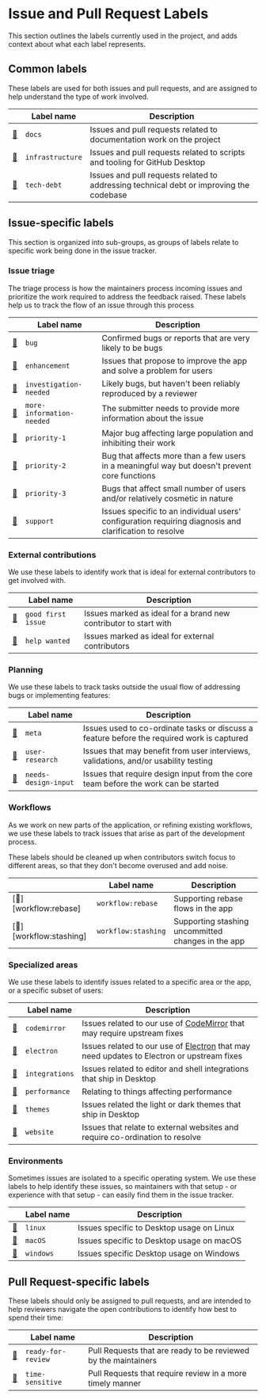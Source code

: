 # Issue and Pull Request Labels

This section outlines the labels currently used in the project, and adds context
about what each label represents.

## Common labels

These labels are used for both issues and pull requests, and are assigned to
help understand the type of work involved.

|                               | Label name       | Description |
| ----------------------------- | -----------------| ----------- |
| [:mag_right:][docs]           | `docs`           | Issues and pull requests related to documentation work on the project |
| [:mag_right:][infrastructure] | `infrastructure` | Issues and pull requests related to scripts and tooling for GitHub Desktop |
| [:mag_right:][tech-debt]      | `tech-debt`      | Issues and pull requests related to addressing technical debt or improving the codebase |

## Issue-specific labels

This section is organized into sub-groups, as groups of labels relate to
specific work being done in the issue tracker.

### Issue triage

The triage process is how the maintainers process incoming issues and prioritize
the work required to address the feedback raised. These labels help us to track
the flow of an issue through this process

|                                        | Label name                  | Description |
| -------------------------------------- | ----------------------------| ----------- |
| [:mag_right:][bug]                     | `bug`                     | Confirmed bugs or reports that are very likely to be bugs |
| [:mag_right:][enhancement]             | `enhancement`             | Issues that propose to improve the app and solve a problem for users |
| [:mag_right:][investigation-needed]    | `investigation-needed`    | Likely bugs, but haven't been reliably reproduced by a reviewer |
| [:mag_right:][more-information-needed] | `more-information-needed` | The submitter needs to provide more information about the issue |
| [:mag_right:][priority-1]              | `priority-1`              | Major bug affecting large population and inhibiting their work |
| [:mag_right:][priority-2]              | `priority-2`              | Bug that affects more than a few users in a meaningful way but doesn't prevent core functions |
| [:mag_right:][priority-3]              | `priority-3`              | Bugs that affect small number of users and/or relatively cosmetic in nature |
| [:mag_right:][support]                 | `support`                 | Issues specific to an individual users' configuration requiring diagnosis and clarification to resolve |

### External contributions

We use these labels to identify work that is ideal for external contributors to
get involved with.

|                                 | Label name         |  Description |
| ------------------------------- | ------------------ |  ----------- |
| [:mag_right:][good first issue] | `good first issue` | Issues marked as ideal for a brand new contributor to start with |
| [:mag_right:][help wanted]      | `help wanted`      | Issues marked as ideal for external contributors |

### Planning

We use these labels to track tasks outside the usual flow of addressing bugs or
implementing features:

|                                   | Label name           |  Description |
| --------------------------------- | -------------------- |  ----------- |
| [:mag_right:][meta]               | `meta`               | Issues used to co-ordinate tasks or discuss a feature before the required work is captured |
| [:mag_right:][user-research]      | `user-research`      | Issues that may benefit from user interviews, validations, and/or usability testing |
| [:mag_right:][needs-design-input] | `needs-design-input` | Issues that require design input from the core team before the work can be started |

### Workflows

As we work on new parts of the application, or refining existing workflows, we use
these labels to track issues that arise as part of the development process.

These labels should be cleaned up when contributors switch focus to different areas,
so that they don't become overused and add noise.

|                                  | Label name         |  Description |
| -------------------------------- | ------------------ |  ----------- |
| [:mag_right:][workflow:rebase]   | `workflow:rebase`  | Supporting rebase flows in the app |
| [:mag_right:][workflow:stashing] | `workflow:stashing`| Supporting stashing uncommitted changes in the app |

### Specialized areas

We use these labels to identify issues related to a specific area or the app,
or a specific subset of users:

|                             | Label name     | Description |
| --------------------------- | -------------- | ----------- |
| [:mag_right:][codemirror]   | `codemirror`   | Issues related to our use of [CodeMirror](https://codemirror.net/) that may require upstream fixes |
| [:mag_right:][electron]     | `electron`     | Issues related to our use of [Electron](https://electronjs.org) that may need updates to Electron or upstream fixes |
| [:mag_right:][integrations] | `integrations` | Issues related to editor and shell integrations that ship in Desktop |
| [:mag_right:][performance]  | `performance`  | Relating to things affecting performance |
| [:mag_right:][themes]       | `themes`       | Issues related the light or dark themes that ship in Desktop |
| [:mag_right:][website]      | `website`      | Issues that relate to external websites and require co-ordination to resolve |

### Environments

Sometimes issues are isolated to a specific operating system. We use these
labels to help identify these issues, so maintainers with that setup - or
experience with that setup - can easily find them in the issue tracker.

|                        | Label name | Description |
| ---------------------- | ---------- | ----------- |
| [:mag_right:][linux]   | `linux`    | Issues specific to Desktop usage on Linux |
| [:mag_right:][macOS]   | `macOS`    | Issues specific to Desktop usage on macOS |
| [:mag_right:][windows] | `windows`  | Issues specific Desktop usage on Windows |


## Pull Request-specific labels

These labels should only be assigned to pull requests, and are intended to help
reviewers navigate the open contributions to identify how best to spend their
time:

|                                 | Label name         | Description |
| ------------------------------- | ------------------ | ----------- |
| [:mag_right:][ready-for-review] | `ready-for-review` | Pull Requests that are ready to be reviewed by the maintainers |
| [:mag_right:][time-sensitive]   | `time-sensitive`   | Pull Requests that require review in a more timely manner      |


[bug]: https://github.com/desktop/desktop/labels/bug
[codemirror]: https://github.com/desktop/desktop/labels/codemirror
[docs]: https://github.com/desktop/desktop/labels/docs
[electron]: https://github.com/desktop/desktop/labels/electron
[enhancement]: https://github.com/desktop/desktop/labels/enhancement
[good first issue]: https://github.com/desktop/desktop/labels/good%20first%20issue
[help wanted]: https://github.com/desktop/desktop/labels/help%20wanted
[infrastructure]: https://github.com/desktop/desktop/labels/infrastructure
[integrations]: https://github.com/desktop/desktop/labels/integrations
[investigation-needed]: https://github.com/desktop/desktop/labels/investigation-needed
[linux]: https://github.com/desktop/desktop/labels/linux
[macOS]: https://github.com/desktop/desktop/labels/macOS
[meta]: https://github.com/desktop/desktop/labels/meta
[more-information-needed]: https://github.com/desktop/desktop/labels/more-information-needed
[needs-design-input]: https://github.com/desktop/desktop/labels/needs-design-input
[performance]: https://github.com/desktop/desktop/labels/performance
[priority-1]: https://github.com/desktop/desktop/labels/priority-1
[priority-2]: https://github.com/desktop/desktop/labels/priority-2
[priority-3]: https://github.com/desktop/desktop/labels/priority-3
[ready-for-review]: https://github.com/desktop/desktop/labels/ready-for-review
[support]: https://github.com/desktop/desktop/labels/support
[tech-debt]: https://github.com/desktop/desktop/labels/tech-debt
[themes]: https://github.com/desktop/desktop/labels/themes
[time-sensitive]: https://github.com/desktop/desktop/labels/time-sensitive
[user-research]: https://github.com/desktop/desktop/labels/user-research
[website]: https://github.com/desktop/desktop/labels/website
[windows]: https://github.com/desktop/desktop/labels/windows
